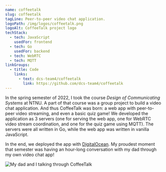 ```yaml
---
name: coffeetalk
slug: coffeetalk
tagLine: Peer-to-peer video chat application.
logoPath: /img/logos/coffeetalk.png
logoAlt: CoffeeTalk project logo
techStack:
  - tech: JavaScript
    usedFor: frontend
  - tech: Go
    usedFor: backend
  - tech: WebRTC
  - tech: MQTT
linkGroups:
  - title: Code
    links:
      - text: dcs-team4/coffeetalk
        link: https://github.com/dcs-team4/coffeetalk
---
```


In the spring semester of 2022, I took the course _Design of Communicating Systems_ at NTNU. A part
of that course was a group project to build a video chat application. And thus CoffeeTalk was born:
a web app with peer-to-peer video streaming, and even a basic quiz game! We developed the
application as 3 servers (one for serving the web app, one for WebRTC video stream coordination, and
one for the quiz game using MQTT). The servers were all written in Go, while the web app was written
in vanilla JavaScript.

In the end, we deployed the app with [DigitalOcean](https://www.digitalocean.com/). My proudest
moment that semester was having an hour-long conversation with my dad through my own video chat app!

![My dad and I talking through CoffeeTalk](/img/screenshots/coffeetalk.png)
